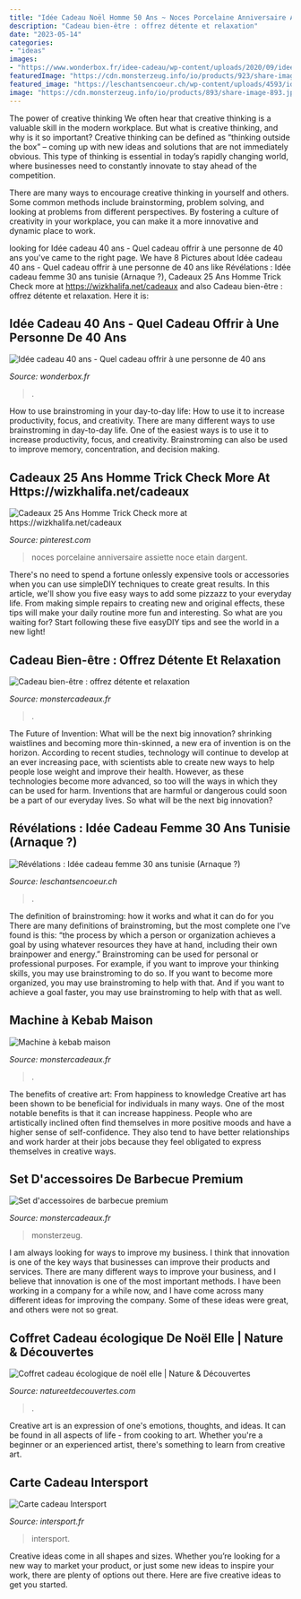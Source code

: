 ```yaml
---
title: "Idée Cadeau Noël Homme 50 Ans ~ Noces Porcelaine Anniversaire Assiette Noce Etain Dargent"
description: "Cadeau bien-être : offrez détente et relaxation"
date: "2023-05-14"
categories:
- "ideas"
images:
- "https://www.wonderbox.fr/idee-cadeau/wp-content/uploads/2020/09/idee-cadeau-homme-40-ans.jpg"
featuredImage: "https://cdn.monsterzeug.info/io/products/923/share-image-923.jpg?_jq=1631226779"
featured_image: "https://leschantsencoeur.ch/wp-content/uploads/4593/idée-cadeau-50-ans-de-mariage-noces-dor-5ebd114ee22a5.jpg"
image: "https://cdn.monsterzeug.info/io/products/893/share-image-893.jpg?_jq=1627839490"
---
```



The power of creative thinking
We often hear that creative thinking is a valuable skill in the modern workplace. But what is creative thinking, and why is it so important?
Creative thinking can be defined as “thinking outside the box” – coming up with new ideas and solutions that are not immediately obvious. This type of thinking is essential in today’s rapidly changing world, where businesses need to constantly innovate to stay ahead of the competition.

There are many ways to encourage creative thinking in yourself and others. Some common methods include brainstorming, problem solving, and looking at problems from different perspectives. By fostering a culture of creativity in your workplace, you can make it a more innovative and dynamic place to work.

	

		
looking for Idée cadeau 40 ans - Quel cadeau offrir à une personne de 40 ans you've came to the right page. We have 8 Pictures about Idée cadeau 40 ans - Quel cadeau offrir à une personne de 40 ans like Révélations : Idée cadeau femme 30 ans tunisie (Arnaque ?), Cadeaux 25 Ans Homme Trick Check more at https://wizkhalifa.net/cadeaux and also Cadeau bien-être : offrez détente et relaxation. Here it is:
		
    
## Idée Cadeau 40 Ans - Quel Cadeau Offrir à Une Personne De 40 Ans

<img loading=lazy src="https://www.wonderbox.fr/idee-cadeau/wp-content/uploads/2020/09/idee-cadeau-homme-40-ans.jpg" onerror="this.onerror=null;this.src='https://tse4.mm.bing.net/th?id=OIP.4fiVnY6uqH8sqbR1L_3iXwHaE7&amp;pid=15.1';" alt="Idée cadeau 40 ans - Quel cadeau offrir à une personne de 40 ans">

_Source: wonderbox.fr_

>. 

	

How to use brainstroming in your day-to-day life: How to use it to increase productivity, focus, and creativity.
There are many different ways to use brainstroming in day-to-day life. One of the easiest ways is to use it to increase productivity, focus, and creativity. Brainstroming can also be used to improve memory, concentration, and decision making.

    
## Cadeaux 25 Ans Homme Trick Check More At Https://wizkhalifa.net/cadeaux

<img loading=lazy src="https://i.pinimg.com/736x/59/61/03/596103c1196f97e01ce14dac257dad2c.jpg" onerror="this.onerror=null;this.src='https://tse2.mm.bing.net/th?id=OIP.v_Gt3nxcp0cOrnZr-G9-ewHaHa&amp;pid=15.1';" alt="Cadeaux 25 Ans Homme Trick Check more at https://wizkhalifa.net/cadeaux">

_Source: pinterest.com_

>noces porcelaine anniversaire assiette noce etain dargent. 

	

There's no need to spend a fortune onlessly expensive tools or accessories when you can use simpleDIY techniques to create great results. In this article, we'll show you five easy ways to add some pizzazz to your everyday life. From making simple repairs to creating new and original effects, these tips will make your daily routine more fun and interesting. So what are you waiting for? Start following these five easyDIY tips and see the world in a new light!

    
## Cadeau Bien-être : Offrez Détente Et Relaxation

<img loading=lazy src="https://cdn.monsterzeug.info/assets/frontend/img/categories/180.jpg" onerror="this.onerror=null;this.src='https://tse1.mm.bing.net/th?id=OIP.EYlF3JKZ1ur2kk8v0_DpNQHaDt&amp;pid=15.1';" alt="Cadeau bien-être : offrez détente et relaxation">

_Source: monstercadeaux.fr_

>. 

	

The Future of Invention: What will be the next big innovation?
shrinking waistlines and becoming more thin-skinned, a new era of invention is on the horizon. According to recent studies, technology will continue to develop at an ever increasing pace, with scientists able to create new ways to help people lose weight and improve their health. 
However, as these technologies become more advanced, so too will the ways in which they can be used for harm. Inventions that are harmful or dangerous could soon be a part of our everyday lives. So what will be the next big innovation?

    
## Révélations : Idée Cadeau Femme 30 Ans Tunisie (Arnaque ?)

<img loading=lazy src="https://leschantsencoeur.ch/wp-content/uploads/4593/idée-cadeau-50-ans-de-mariage-noces-dor-5ebd114ee22a5.jpg" onerror="this.onerror=null;this.src='https://tse1.mm.bing.net/th?id=OIP.0NL9Ql2H4FUdeYyyu613-AHaGp&amp;pid=15.1';" alt="Révélations : Idée cadeau femme 30 ans tunisie (Arnaque ?)">

_Source: leschantsencoeur.ch_

>. 

	

The definition of brainstroming: how it works and what it can do for you
There are many definitions of brainstroming, but the most complete one I’ve found is this: “the process by which a person or organization achieves a goal by using whatever resources they have at hand, including their own brainpower and energy.” Brainstroming can be used for personal or professional purposes. For example, if you want to improve your thinking skills, you may use brainstroming to do so. If you want to become more organized, you may use brainstroming to help with that. And if you want to achieve a goal faster, you may use brainstroming to help with that as well.

    
## Machine à Kebab Maison

<img loading=lazy src="https://cdn.monsterzeug.info/io/products/923/share-image-923.jpg?_jq=1631226779" onerror="this.onerror=null;this.src='https://tse3.mm.bing.net/th?id=OIP.nomhEOrY5RgQHfVbPIIhoAHaD3&amp;pid=15.1';" alt="Machine à kebab maison">

_Source: monstercadeaux.fr_

>. 

	

The benefits of creative art: From happiness to knowledge
Creative art has been shown to be beneficial for individuals in many ways. One of the most notable benefits is that it can increase happiness. People who are artistically inclined often find themselves in more positive moods and have a higher sense of self-confidence. They also tend to have better relationships and work harder at their jobs because they feel obligated to express themselves in creative ways.

    
## Set D&#039;accessoires De Barbecue Premium

<img loading=lazy src="https://cdn.monsterzeug.info/io/products/893/share-image-893.jpg?_jq=1627839490" onerror="this.onerror=null;this.src='https://tse2.mm.bing.net/th?id=OIP.SkHy4hiTlFKu2PBEXLHlXgHaD3&amp;pid=15.1';" alt="Set d&#039;accessoires de barbecue premium">

_Source: monstercadeaux.fr_

>monsterzeug. 

	

I am always looking for ways to improve my business. I think that innovation is one of the key ways that businesses can improve their products and services. There are many different ways to improve your business, and I believe that innovation is one of the most important methods. I have been working in a company for a while now, and I have come across many different ideas for improving the company. Some of these ideas were great, and others were not so great.

    
## Coffret Cadeau écologique De Noël Elle | Nature &amp; Découvertes

<img loading=lazy src="https://cache.natureetdecouvertes.com/Medias/Images/Articles/96994790/690" onerror="this.onerror=null;this.src='https://tse2.mm.bing.net/th?id=OIP.XCxP22vKqmlFxFM0CRSXigHaHa&amp;pid=15.1';" alt="Coffret cadeau écologique de noël elle | Nature &amp; Découvertes">

_Source: natureetdecouvertes.com_

>. 

	

Creative art is an expression of one's emotions, thoughts, and ideas. It can be found in all aspects of life - from cooking to art. Whether you're a beginner or an experienced artist, there's something to learn from creative art.

    
## Carte Cadeau Intersport

<img loading=lazy src="http://cms.intersport.fr/wp-content/uploads/2016/08/carte_cadeau-1.png" onerror="this.onerror=null;this.src='https://tse2.mm.bing.net/th?id=OIP.GL741PBcysqnlncb77rF9gHaEj&amp;pid=15.1';" alt="Carte cadeau Intersport">

_Source: intersport.fr_

>intersport. 

	

Creative ideas come in all shapes and sizes. Whether you’re looking for a new way to market your product, or just some new ideas to inspire your work, there are plenty of options out there. Here are five creative ideas to get you started.


